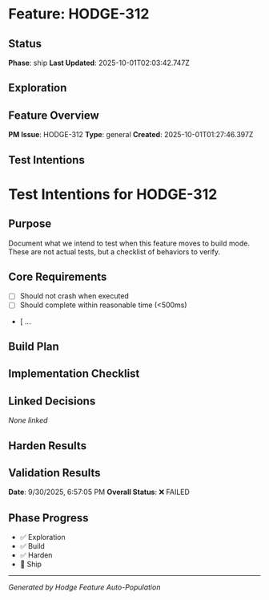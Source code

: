# Feature: HODGE-312

## Status
**Phase**: ship
**Last Updated**: 2025-10-01T02:03:42.747Z

## Exploration
## Feature Overview
**PM Issue**: HODGE-312
**Type**: general
**Created**: 2025-10-01T01:27:46.397Z


## Test Intentions
# Test Intentions for HODGE-312

## Purpose
Document what we intend to test when this feature moves to build mode.
These are not actual tests, but a checklist of behaviors to verify.

## Core Requirements
- [ ] Should not crash when executed
- [ ] Should complete within reasonable time (<500ms)
- [ ...

## Build Plan
## Implementation Checklist


## Linked Decisions
_None linked_

## Harden Results
## Validation Results
**Date**: 9/30/2025, 6:57:05 PM
**Overall Status**: ❌ FAILED




## Phase Progress
- ✅ Exploration
- ✅ Build
- ✅ Harden
- 🔄 Ship

---
_Generated by Hodge Feature Auto-Population_
